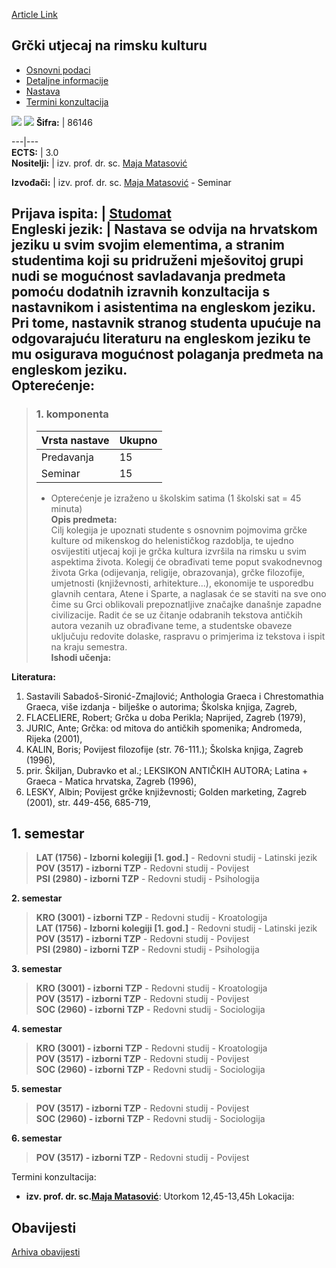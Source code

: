 [Article Link](https://www.fhs.hr/predmet/gunrk)

## Grčki utjecaj na rimsku kulturu
  * [Osnovni podaci](https://www.fhs.hr/predmet/gunrk#v1id-904808_688467_1_0 "Osnovni podaci")
  * [Detaljne informacije](https://www.fhs.hr/predmet/gunrk#v1id-904808_688467_1_1 "Detaljne informacije")
  * [Nastava](https://www.fhs.hr/predmet/gunrk#v1id-904808_688467_1_2 "Nastava")
  * [Termini konzultacija](https://www.fhs.hr/predmet/gunrk#v1id-904808_688467_1_3 "Termini konzultacija")


[![](https://www.fhs.hr/img/flags/gif/hr.gif)](https://www.fhs.hr/predmet/gunrk) [![](https://www.fhs.hr/img/flags/gif/gb.gif)](https://www.fhs.hr/en/course/giorc)
**Šifra:** |  86146  
  
---|---  
**ECTS:** |  3.0   
**Nositelji:** |  izv. prof. dr. sc. [Maja Matasović](https://www.fhs.hr/djelatnik/maja.matasovic)   
  
**Izvođači:** |  izv. prof. dr. sc. [Maja Matasović](https://www.fhs.hr/djelatnik/maja.matasovic) - Seminar  
  
**Prijava ispita:** |  [Studomat](http://www.isvu.hr/studomat)  
**Engleski jezik:** |  Nastava se odvija na hrvatskom jeziku u svim svojim elementima, a stranim studentima koji su pridruženi mješovitoj grupi nudi se mogućnost savladavanja predmeta pomoću dodatnih izravnih konzultacija s nastavnikom i asistentima na engleskom jeziku. Pri tome, nastavnik stranog studenta upućuje na odgovarajuću literaturu na engleskom jeziku te mu osigurava mogućnost polaganja predmeta na engleskom jeziku.   
**Opterećenje:**  
---  
> ### 1. komponenta
> | Vrsta nastave | Ukupno  
> ---|---  
> Predavanja | 15  
> Seminar | 15  
> * Opterećenje je izraženo u školskim satima (1 školski sat = 45 minuta)   
**Opis predmeta:**  
> Cilj kolegija je upoznati studente s osnovnim pojmovima grčke kulture od mikenskog do helenističkog razdoblja, te ujedno osvijestiti utjecaj koji je grčka kultura izvršila na rimsku u svim aspektima života. Kolegij će obrađivati teme poput svakodnevnog života Grka (odijevanja, religije, obrazovanja), grčke filozofije, umjetnosti (književnosti, arhitekture...), ekonomije te usporedbu glavnih centara, Atene i Sparte, a naglasak će se staviti na sve ono čime su Grci oblikovali prepoznatljive značajke današnje zapadne civilizacije. Radit će se uz čitanje odabranih tekstova antičkih autora vezanih uz obrađivane teme, a studentske obaveze uključuju redovite dolaske, raspravu o primjerima iz tekstova i ispit na kraju semestra.  
**Ishodi učenja:**  

  
**Literatura:**  
  1. Sastavili Sabadoš-Sironić-Zmajlović; Anthologia Graeca i Chrestomathia Graeca, više izdanja - bilješke o autorima; Školska knjiga, Zagreb, 
  2. FLACELIERE, Robert; Grčka u doba Perikla; Naprijed, Zagreb (1979), 
  3. JURIC, Ante; Grčka: od mitova do antičkih spomenika; Andromeda, Rijeka (2001), 
  4. KALIN, Boris; Povijest filozofije (str. 76-111.); Školska knjiga, Zagreb (1996), 
  5. prir. Škiljan, Dubravko et al.; LEKSIKON ANTIČKIH AUTORA; Latina + Graeca - Matica hrvatska, Zagreb (1996), 
  6. LESKY, Albin; Povijest grčke književnosti; Golden marketing, Zagreb (2001), str. 449-456, 685-719, 

  
**1. semestar**  
---  
> **LAT (1756) - Izborni kolegiji [1. god.]** - Redovni studij - Latinski jezik  
>  **POV (3517) - izborni TZP** - Redovni studij - Povijest  
>  **PSI (2980) - izborni TZP** - Redovni studij - Psihologija  
>   
  
**2. semestar**  
> **KRO (3001) - izborni TZP** - Redovni studij - Kroatologija  
>  **LAT (1756) - Izborni kolegiji [1. god.]** - Redovni studij - Latinski jezik  
>  **POV (3517) - izborni TZP** - Redovni studij - Povijest  
>  **PSI (2980) - izborni TZP** - Redovni studij - Psihologija  
>   
  
**3. semestar**  
> **KRO (3001) - izborni TZP** - Redovni studij - Kroatologija  
>  **POV (3517) - izborni TZP** - Redovni studij - Povijest  
>  **SOC (2960) - izborni TZP** - Redovni studij - Sociologija  
>   
  
**4. semestar**  
> **KRO (3001) - izborni TZP** - Redovni studij - Kroatologija  
>  **POV (3517) - izborni TZP** - Redovni studij - Povijest  
>  **SOC (2960) - izborni TZP** - Redovni studij - Sociologija  
>   
  
**5. semestar**  
> **POV (3517) - izborni TZP** - Redovni studij - Povijest  
>  **SOC (2960) - izborni TZP** - Redovni studij - Sociologija  
>   
  
**6. semestar**  
> **POV (3517) - izborni TZP** - Redovni studij - Povijest  
>   
Termini konzultacija: 
  * **izv. prof. dr. sc.[Maja Matasović](https://www.fhs.hr/djelatnik/maja.matasovic)**: 
Utorkom 12,45-13,45h
Lokacija: 


## Obavijesti
[Arhiva obavijesti](https://www.fhs.hr/predmet/gunrk?@=20ovl#news_81683 "Arhiva obavijesti")
